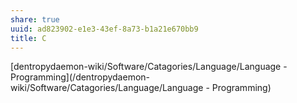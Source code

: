 ```yaml
---
share: true
uuid: ad823902-e1e3-43ef-8a73-b1a21e670bb9
title: C
---
```

[dentropydaemon-wiki/Software/Catagories/Language/Language - Programming](/dentropydaemon-wiki/Software/Catagories/Language/Language - Programming)